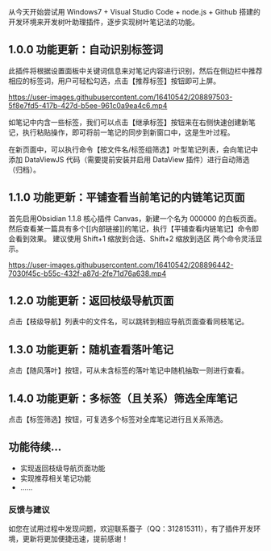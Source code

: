 从今天开始尝试用 Windows7 + Visual Studio Code + node.js + Github 搭建的开发环境来开发树叶助理插件，逐步实现树叶笔记法的功能。

## 1.0.0 功能更新：自动识别标签词

此插件将根据设置面板中关键词信息来对笔记内容进行识别，然后在侧边栏中推荐相应的标签词，用户可轻松勾选，点击【推荐标签】按钮即可上屏。

https://user-images.githubusercontent.com/16410542/208897503-5f8e7fd5-417b-427d-b5ee-961c0a9ea4c6.mp4


如笔记中内含一些标签，我们可以点击【继承标签】按钮来在右侧快速创建新笔记，执行粘贴操作，即可将前一笔记的同步到新窗口中，这是生叶过程。

在新页面中，可以执行命令【按文件名/标签组筛选】叶型笔记列表，会向笔记中添加 DataViewJS 代码（需要提前安装并启用 DataView 插件）进行自动筛选（归档）。

## 1.1.0 功能更新：平铺查看当前笔记的内链笔记页面

首先启用Obsidian 1.1.8 核心插件 Canvas，新建一个名为 000000 的白板页面。
然后查看某一篇具有多个[[内部链接]]的笔记，执行【平铺查看内链笔记】命令即会看到效果。
建议使用 Shift+1 缩放到合适、Shift+2 缩放到选区 两个命令灵活显示。

https://user-images.githubusercontent.com/16410542/208896442-7030f45c-b55c-432f-a87d-2fe71d76a638.mp4

## 1.2.0 功能更新：返回枝级导航页面

点击【枝级导航】列表中的文件名，可以跳转到相应导航页面查看同枝笔记。

## 1.3.0 功能更新：随机查看落叶笔记

点击【随风落叶】按钮，可从未含标签的落叶笔记中随机抽取一则进行查看。

## 1.4.0 功能更新：多标签（且关系）筛选全库笔记

点击【标签筛选】按钮，可复选多个标签对全库笔记进行且关系筛选。
## 功能待续...
 
- 实现返回枝级导航页面功能
- 实现推荐相关笔记功能
- ......

### 反馈与建议
如您在试用过程中发现问题，欢迎联系蚕子（QQ：312815311），有了插件开发环境，更新将更加便捷迅速，提前感谢！
